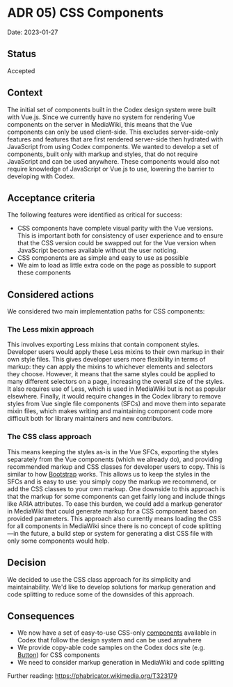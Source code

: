 # ADR 05) CSS Components

Date: 2023-01-27

## Status

Accepted

## Context

The initial set of components built in the Codex design system were built with Vue.js. Since we
currently have no system for rendering Vue components on the server in MediaWiki, this means that
the Vue components can only be used client-side. This excludes server-side-only features and
features that are first rendered server-side then hydrated with JavaScript from using Codex
components. We wanted to develop a set of components, built only with markup and styles, that do not
require JavaScript and can be used anywhere. These components would also not require knowledge of
JavaScript or Vue.js to use, lowering the barrier to developing with Codex.

## Acceptance criteria

The following features were identified as critical for success:
- CSS components have complete visual parity with the Vue versions. This is important both for
  consistency of user experience and to ensure that the CSS version could be swapped out for the Vue
  version when JavaScript becomes available without the user noticing.
- CSS components are as simple and easy to use as possible
- We aim to load as little extra code on the page as possible to support these components

## Considered actions

We considered two main implementation paths for CSS components:

### The Less mixin approach

This involves exporting Less mixins that contain component styles. Developer users would apply
these Less mixins to their own markup in their own style files. This gives developer users more
flexibility in terms of markup: they can apply the mixins to whichever elements and selectors they
choose. However, it means that the same styles could be applied to many different selectors on a
page, increasing the overall size of the styles. It also requires use of Less, which is used in
MediaWiki but is not as popular elsewhere. Finally, it would require changes in the Codex library
to remove styles from Vue single file components (SFCs) and move them into separate mixin files,
which makes writing and maintaining component code more difficult both for library maintainers and
new contributors.

### The CSS class approach

This means keeping the styles as-is in the Vue SFCs, exporting the styles separately from the Vue
components (which we already do), and providing recommended markup and CSS classes for developer
users to copy. This is similar to how [Bootstrap](https://getbootstrap.com/docs/3.4/css/) works.
This allows us to keep the styles in the SFCs and is easy to use: you simply copy the markup we
recommend, or add the CSS classes to your own markup. One downside to this approach is that the
markup for some components can get fairly long and include things like ARIA attributes. To ease
this burden, we could add a markup generator in MediaWiki that could generate markup for a CSS
component based on provided parameters. This approach also currently means loading the CSS for all
components in MediaWiki since there is no concept of code splitting—in the future, a build step or
system for generating a dist CSS file with only some components would help.

## Decision

We decided to use the CSS class approach for its simplicity and maintainability. We'd like to
develop solutions for markup generation and code splitting to reduce some of the downsides of this
approach.

## Consequences

- We now have a set of easy-to-use CSS-only [components](../../components/overview.md) available in
  Codex that follow the design system and can be used anywhere
- We provide copy-able code samples on the Codex docs site (e.g. [Button](../../components/demos/button.md#css-only-version))
  for CSS components
- We need to consider markup generation in MediaWiki and code splitting

Further reading: https://phabricator.wikimedia.org/T323179
